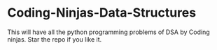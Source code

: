 # Coding-Ninjas-Data-Structures
This will have all the python programming problems of DSA by Coding ninjas. Star the repo if you like it.
